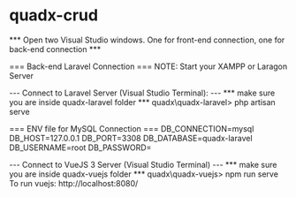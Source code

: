 # quadx-crud
*** Open two Visual Studio windows. One for front-end connection, one for back-end connection ***

=== Back-end Laravel Connection === NOTE: Start your XAMPP or Laragon Server

--- Connect to Laravel Server (Visual Studio Terminal): --- *** make sure you are inside quadx-laravel folder *** quadx\quadx-laravel> php artisan serve

=== ENV file for MySQL Connection ===
DB_CONNECTION=mysql
DB_HOST=127.0.0.1
DB_PORT=3308
DB_DATABASE=quadx-laravel
DB_USERNAME=root
DB_PASSWORD=

--- Connect to VueJS 3 Server (Visual Studio Terminal) --- *** make sure you are inside quadx-vuejs folder *** quadx\quadx-vuejs> npm run serve
To run vuejs: 
http://localhost:8080/

